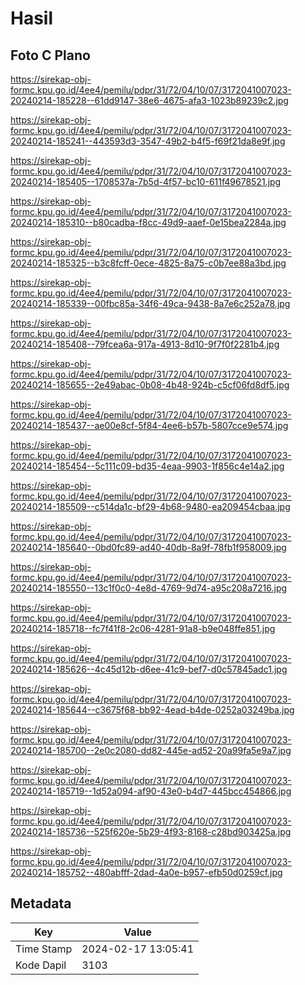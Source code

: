 # Hasil

## Foto C Plano

https://sirekap-obj-formc.kpu.go.id/4ee4/pemilu/pdpr/31/72/04/10/07/3172041007023-20240214-185228--61dd9147-38e6-4675-afa3-1023b89239c2.jpg

https://sirekap-obj-formc.kpu.go.id/4ee4/pemilu/pdpr/31/72/04/10/07/3172041007023-20240214-185241--443593d3-3547-49b2-b4f5-f69f21da8e9f.jpg

https://sirekap-obj-formc.kpu.go.id/4ee4/pemilu/pdpr/31/72/04/10/07/3172041007023-20240214-185405--1708537a-7b5d-4f57-bc10-611f49678521.jpg

https://sirekap-obj-formc.kpu.go.id/4ee4/pemilu/pdpr/31/72/04/10/07/3172041007023-20240214-185310--b80cadba-f8cc-49d9-aaef-0e15bea2284a.jpg

https://sirekap-obj-formc.kpu.go.id/4ee4/pemilu/pdpr/31/72/04/10/07/3172041007023-20240214-185325--b3c8fcff-0ece-4825-8a75-c0b7ee88a3bd.jpg

https://sirekap-obj-formc.kpu.go.id/4ee4/pemilu/pdpr/31/72/04/10/07/3172041007023-20240214-185339--00fbc85a-34f6-49ca-9438-8a7e6c252a78.jpg

https://sirekap-obj-formc.kpu.go.id/4ee4/pemilu/pdpr/31/72/04/10/07/3172041007023-20240214-185408--79fcea6a-917a-4913-8d10-9f7f0f2281b4.jpg

https://sirekap-obj-formc.kpu.go.id/4ee4/pemilu/pdpr/31/72/04/10/07/3172041007023-20240214-185655--2e49abac-0b08-4b48-924b-c5cf06fd8df5.jpg

https://sirekap-obj-formc.kpu.go.id/4ee4/pemilu/pdpr/31/72/04/10/07/3172041007023-20240214-185437--ae00e8cf-5f84-4ee6-b57b-5807cce9e574.jpg

https://sirekap-obj-formc.kpu.go.id/4ee4/pemilu/pdpr/31/72/04/10/07/3172041007023-20240214-185454--5c111c09-bd35-4eaa-9903-1f856c4e14a2.jpg

https://sirekap-obj-formc.kpu.go.id/4ee4/pemilu/pdpr/31/72/04/10/07/3172041007023-20240214-185509--c514da1c-bf29-4b68-9480-ea209454cbaa.jpg

https://sirekap-obj-formc.kpu.go.id/4ee4/pemilu/pdpr/31/72/04/10/07/3172041007023-20240214-185640--0bd0fc89-ad40-40db-8a9f-78fb1f958009.jpg

https://sirekap-obj-formc.kpu.go.id/4ee4/pemilu/pdpr/31/72/04/10/07/3172041007023-20240214-185550--13c1f0c0-4e8d-4769-9d74-a95c208a7216.jpg

https://sirekap-obj-formc.kpu.go.id/4ee4/pemilu/pdpr/31/72/04/10/07/3172041007023-20240214-185718--fc7f41f8-2c06-4281-91a8-b9e048ffe851.jpg

https://sirekap-obj-formc.kpu.go.id/4ee4/pemilu/pdpr/31/72/04/10/07/3172041007023-20240214-185626--4c45d12b-d6ee-41c9-bef7-d0c57845adc1.jpg

https://sirekap-obj-formc.kpu.go.id/4ee4/pemilu/pdpr/31/72/04/10/07/3172041007023-20240214-185644--c3675f68-bb92-4ead-b4de-0252a03249ba.jpg

https://sirekap-obj-formc.kpu.go.id/4ee4/pemilu/pdpr/31/72/04/10/07/3172041007023-20240214-185700--2e0c2080-dd82-445e-ad52-20a99fa5e9a7.jpg

https://sirekap-obj-formc.kpu.go.id/4ee4/pemilu/pdpr/31/72/04/10/07/3172041007023-20240214-185719--1d52a094-af90-43e0-b4d7-445bcc454866.jpg

https://sirekap-obj-formc.kpu.go.id/4ee4/pemilu/pdpr/31/72/04/10/07/3172041007023-20240214-185736--525f620e-5b29-4f93-8168-c28bd903425a.jpg

https://sirekap-obj-formc.kpu.go.id/4ee4/pemilu/pdpr/31/72/04/10/07/3172041007023-20240214-185752--480abfff-2dad-4a0e-b957-efb50d0259cf.jpg


## Metadata

| Key        | Value               |
| ---------- | ------------------- |
| Time Stamp | 2024-02-17 13:05:41 |
| Kode Dapil | 3103                |



